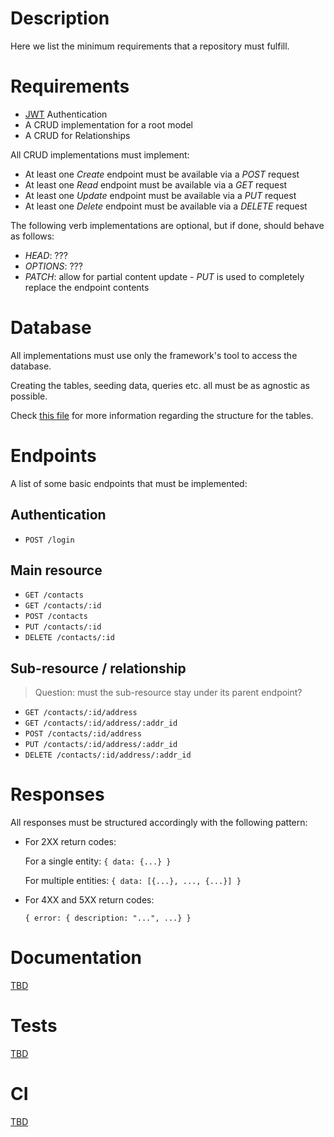 # Description
Here we list the minimum requirements that a repository must fulfill.

# Requirements
* [JWT] Authentication
* A CRUD implementation for a root model
* A CRUD for Relationships

All CRUD implementations must implement:
* At least one *Create* endpoint must be available via a *POST* request
* At least one *Read* endpoint must be available via a *GET* request
* At least one *Update* endpoint must be available via a *PUT* request
* At least one *Delete* endpoint must be available via a *DELETE* request

The following verb implementations are optional, but if done, should behave as follows:
* *HEAD*: ???
* *OPTIONS*: ???
* *PATCH*: allow for partial content update - *PUT* is used to completely replace the endpoint contents

# Database
All implementations must use only the framework's tool to access the database.

Creating the tables, seeding data, queries etc. all must be as agnostic as possible.

Check [this file](https://github.com/RESTBench/requirements/blob/models-relationships/MODELS.md) for more information regarding the structure for the tables.

# Endpoints
A list of some basic endpoints that must be implemented:

## Authentication
* `POST /login`

## Main resource
* `GET /contacts`
* `GET /contacts/:id`
* `POST /contacts`
* `PUT /contacts/:id`
* `DELETE /contacts/:id`

## Sub-resource / relationship
> Question: must the sub-resource stay under its parent endpoint?

* `GET /contacts/:id/address`
* `GET /contacts/:id/address/:addr_id`
* `POST /contacts/:id/address`
* `PUT /contacts/:id/address/:addr_id`
* `DELETE /contacts/:id/address/:addr_id`

# Responses
All responses must be structured accordingly with the following pattern:
* For 2XX return codes:

    For a single entity: `{ data: {...} }` 

    For multiple entities: `{ data: [{...}, ..., {...}] }`

* For 4XX and 5XX return codes:

    `{ error: { description: "...", ...} }`

# Documentation
[TBD](https://github.com/RESTBench/requirements/issues/2)

# Tests
[TBD](https://github.com/RESTBench/requirements/issues/3)

# CI
[TBD](https://github.com/RESTBench/requirements/issues/4)


  [JWT]: https://jwt.io/
